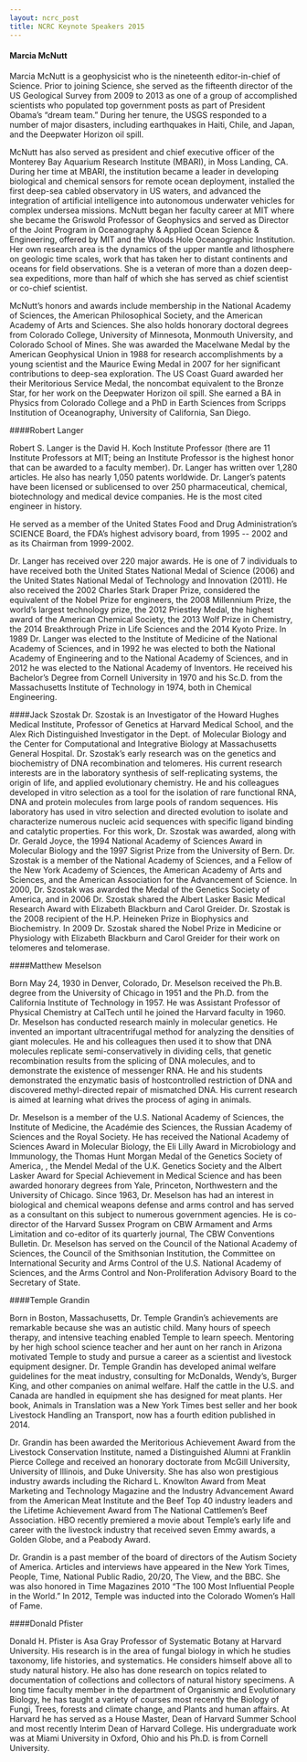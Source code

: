 ```yaml
---
layout: ncrc_post
title: NCRC Keynote Speakers 2015
---
```


#### Marcia McNutt

Marcia McNutt is a geophysicist who is the nineteenth editor-in-chief of Science. Prior to joining Science, she served as the fifteenth director of the US Geological Survey from 2009 to 2013 as one of a group of accomplished scientists who populated top government posts as part of President Obama’s “dream team.” During her tenure, the USGS responded to a number of major disasters, including earthquakes in Haiti, Chile, and Japan, and the Deepwater Horizon oil spill.

McNutt has also served as president and chief executive officer of the Monterey Bay Aquarium Research Institute (MBARI), in Moss Landing, CA. During her time at MBARI, the institution became a leader in developing biological and chemical sensors for remote ocean deployment, installed the first deep-sea cabled observatory in US waters, and advanced the integration of artificial intelligence into autonomous underwater vehicles for complex undersea missions. McNutt began her faculty career at MIT where she became the Griswold Professor of Geophysics and served as Director of the Joint Program in Oceanography &amp; Applied Ocean Science &amp; Engineering, offered by MIT and the Woods Hole Oceanographic Institution. Her own research area is the dynamics of the upper mantle and lithosphere on geologic time scales, work that has taken her to distant continents and oceans for field observations. She is a veteran of more than a dozen deep-sea expeditions, more than half of which she has served as chief scientist or co-chief scientist.

McNutt’s honors and awards include membership in the National Academy of Sciences, the American Philosophical Society, and the American Academy of Arts and Sciences. She also holds honorary doctoral degrees from Colorado College, University of Minnesota, Monmouth University, and Colorado School of Mines. She was awarded the Macelwane Medal by the American Geophysical Union in 1988 for research accomplishments by a young scientist and the Maurice Ewing Medal in 2007 for her significant contributions to deep-sea exploration. The US Coast Guard awarded her their Meritorious Service Medal, the noncombat equivalent to the Bronze Star, for her work on the Deepwater Horizon oil spill. She earned a BA in Physics from Colorado College and a PhD in Earth Sciences from Scripps Institution of Oceanography, University of California, San Diego.

####Robert Langer

Robert S. Langer is the David H. Koch Institute Professor (there are 11 Institute Professors at MIT; being an Institute Professor is the highest honor that can be awarded to a faculty member). Dr. Langer has written over 1,280 articles. He also has nearly 1,050 patents worldwide. Dr. Langer’s patents have been licensed or sublicensed to over 250 pharmaceutical, chemical, biotechnology and medical device companies. He is the most cited engineer in history.

He served as a member of the United States Food and Drug Administration’s SCIENCE Board, the FDA’s highest advisory board, from 1995 -- 2002 and as its Chairman from 1999-2002.

Dr. Langer has received over 220 major awards. He is one of 7 individuals to have received both the United States National Medal of Science (2006) and the United States National Medal of Technology and Innovation (2011). He also received the 2002 Charles Stark Draper Prize, considered the equivalent of the Nobel Prize for engineers, the 2008 Millennium Prize, the world’s largest technology prize, the 2012 Priestley Medal, the highest award of the American Chemical Society, the 2013 Wolf Prize in Chemistry, the 2014 Breakthrough Prize in Life Sciences and the 2014 Kyoto Prize. In 1989 Dr. Langer was elected to the Institute of Medicine of the National Academy of Sciences, and in 1992 he was elected to both the National Academy of Engineering and to the National Academy of Sciences, and in 2012 he was elected to the National Academy of Inventors. He received his Bachelor’s Degree from Cornell University in 1970 and his Sc.D. from the Massachusetts Institute of Technology in 1974, both in Chemical Engineering.

####Jack Szostak
Dr. Szostak is an Investigator of the Howard Hughes Medical Institute, Professor of Genetics at Harvard Medical School, and the Alex Rich Distinguished Investigator in the Dept. of Molecular Biology and the Center for Computational and Integrative Biology at Massachusetts General Hospital. Dr. Szostak’s early research was on the genetics and biochemistry of DNA recombination and telomeres. His current research interests are in the laboratory synthesis of self-replicating systems, the origin of life, and applied evolutionary chemistry. He and his colleagues developed in vitro selection as a tool for the isolation of rare functional RNA, DNA and protein molecules from large pools of random sequences. His laboratory has used in vitro selection and directed evolution to isolate and characterize numerous nucleic acid sequences with specific ligand binding and catalytic properties. For this work, Dr. Szostak was awarded, along with Dr. Gerald Joyce, the 1994 National Academy of Sciences Award in Molecular Biology and the 1997 Sigrist Prize from the University of Bern. Dr. Szostak is a member of the National Academy of Sciences, and a Fellow of the New York Academy of Sciences, the American Academy of Arts and Sciences, and the American Association for the Advancement of Science. In 2000, Dr. Szostak was awarded the Medal of the Genetics Society of America, and in 2006 Dr. Szostak shared the Albert Lasker Basic Medical Research Award with Elizabeth Blackburn and Carol Greider. Dr. Szostak is the 2008 recipient of the H.P. Heineken Prize in Biophysics and Biochemistry. In 2009 Dr. Szostak shared the Nobel Prize in Medicine or Physiology with Elizabeth Blackburn and Carol Greider for their work on telomeres and telomerase.

####Matthew Meselson

Born May 24, 1930 in Denver, Colorado, Dr. Meselson received the Ph.B. degree from the University of Chicago in 1951 and the Ph.D. from the California Institute of Technology in 1957. He was Assistant Professor of Physical Chemistry at CalTech until he joined the Harvard faculty in 1960.
Dr. Meselson has conducted research mainly in molecular genetics. He invented an important ultracentrifugal method for analyzing the densities of giant molecules. He and his colleagues then used it to show that DNA molecules replicate semi-conservatively in dividing cells, that genetic recombination results from the splicing of DNA molecules, and to demonstrate the existence of messenger RNA. He and his students demonstrated the enzymatic basis of hostcontrolled restriction of DNA and discovered methyl-directed repair of mismatched DNA. His current research is aimed at learning what drives the process of aging in animals.

Dr. Meselson is a member of the U.S. National Academy of Sciences, the Institute of Medicine, the Académie des Sciences, the Russian Academy of Sciences and the Royal Society. He has received the National Academy of Sciences Award in Molecular Biology, the Eli Lilly Award in Microbiology and Immunology, the Thomas Hunt Morgan Medal of the Genetics Society of America, , the Mendel Medal of the U.K. Genetics Society and the Albert Lasker Award for Special Achievement in Medical Science and has been awarded honorary degrees from Yale, Princeton, Northwestern and the University of Chicago.
Since 1963, Dr. Meselson has had an interest in biological and chemical weapons defense and arms control and has served as a consultant on this subject to numerous government agencies. He is co-director of the Harvard Sussex Program on CBW Armament and Arms Limitation and co-editor of its quarterly journal, The CBW Conventions Bulletin. Dr. Meselson has served on the Council of the National Academy of Sciences, the Council of the Smithsonian Institution, the Committee on International Security and Arms Control of the U.S. National Academy of Sciences, and the Arms Control and Non-Proliferation Advisory Board to the Secretary of State.

####Temple Grandin

Born in Boston, Massachusetts, Dr. Temple Grandin’s achievements are remarkable because she was an autistic child. Many hours of speech therapy, and intensive teaching enabled Temple to learn speech. Mentoring by her high school science teacher and her aunt on her ranch in Arizona motivated Temple to study and pursue a career as a scientist and livestock equipment designer. Dr. Temple Grandin has developed animal welfare guidelines for the meat industry, consulting for McDonalds, Wendy’s, Burger King, and other companies on animal welfare. Half the cattle in the U.S. and Canada are handled in equipment she has designed for meat plants. Her book, Animals in Translation was a New York Times best seller and her book Livestock Handling an Transport, now has a fourth edition published in 2014.

Dr. Grandin has been awarded the Meritorious Achievement Award from the Livestock Conservation Institute, named a Distinguished Alumni at Franklin Pierce College and received an honorary doctorate from McGill University, University of Illinois, and Duke University. She has also won prestigious industry awards including the Richard L. Knowlton Award from Meat Marketing and Technology Magazine and the Industry Advancement Award from the American Meat Institute and the Beef Top 40 industry leaders and the Lifetime Achievement Award from The National Cattlemen’s Beef Association. HBO recently premiered a movie about Temple’s early life and career with the livestock industry that received seven Emmy awards, a Golden Globe, and a Peabody Award.

Dr. Grandin is a past member of the board of directors of the Autism Society of America. Articles and interviews have appeared in the New York Times, People, Time, National Public Radio, 20/20, The View, and the BBC. She was also honored in Time Magazines 2010 “The 100 Most Influential People in the World.” In 2012, Temple was inducted into the Colorado Women’s Hall of Fame.

####Donald Pfister

Donald H. Pfister is Asa Gray Professor of Systematic Botany at Harvard University. His research is in the area of fungal biology in which he studies taxonomy, life histories, and systematics. He considers himself above all to study natural history. He also has done research on topics related to documentation of collections and collectors of natural history specimens. A long time faculty member in the department of Organismic and Evolutionary Biology, he has taught a variety of courses most recently the Biology of Fungi, Trees, forests and climate change, and Plants and human affairs. At Harvard he has served as a House Master, Dean of Harvard Summer School and most recently Interim Dean of Harvard College. His undergraduate work was at Miami University in Oxford, Ohio and his Ph.D. is from Cornell University.
